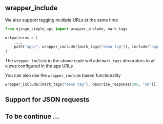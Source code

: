 ## wrapper_include

We also support tagging multiple URLs at the same time

```python
from django_simple_api import wrapper_include, mark_tags

urlpatterns = [
    ...,
    path("app/", wrapper_include([mark_tags("demo tag")], include("app.urls"))),
]
```

The `wrapper_include` in the above code will add `mark_tags` decorators to all views configured in the app URLs

You can also use the `wrapper_include` based functionality

```python
wrapper_include([mark_tags("demo tag"), describe_response(200, "ok")], include("app.urls"))
```

## Support for JSON requests

## To be continue ...
